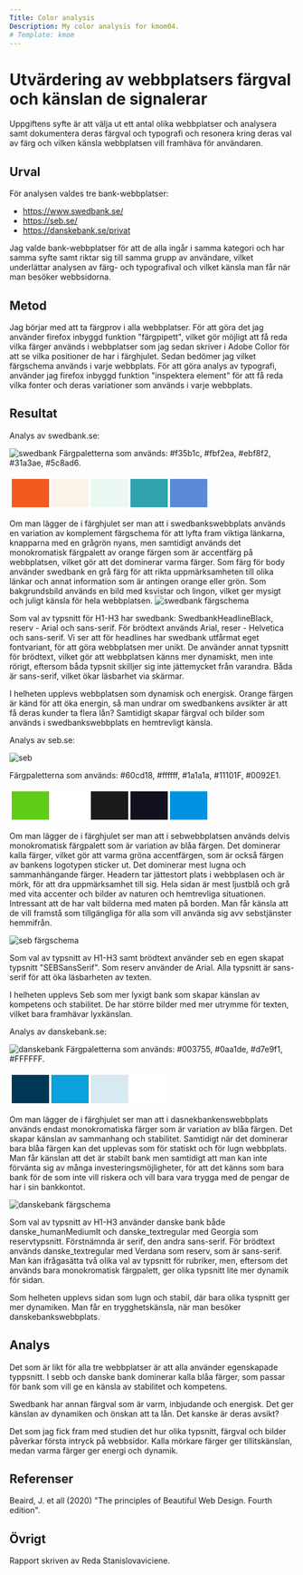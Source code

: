 ```yaml
---
Title: Color analysis
Description: My color analysis for kmom04.
# Template: kmom
---
```


Utvärdering av  webbplatsers färgval och känslan de signalerar
==========================
Uppgiftens syfte är att välja ut ett antal olika webbplatser och analysera samt dokumentera deras färgval och typografi och resonera kring deras val av färg och vilken känsla webbplatsen vill framhäva för användaren.


Urval
-----------------------

För analysen valdes tre bank-webbplatser:
* https://www.swedbank.se/
* https://seb.se/
* https://danskebank.se/privat


Jag valde bank-webbplatser för att de alla ingår i samma kategori och har samma syfte samt riktar sig till samma grupp av användare, vilket underlättar analysen av färg- och typografival och vilket känsla man får när man besöker webbsidorna.


Metod
-----------------------

Jag börjar med att ta färgprov i alla webbplatser. För att göra det jag använder firefox inbyggd funktion "färgpipett", vilket gör möjligt att få reda vilka färger används i webbplatser som jag sedan skriver i Adobe Collor för att se vilka positioner de har i färghjulet.
Sedan bedömer jag vilket färgschema används i varje webbplats.
För att göra analys av typografi, använder jag firefox inbyggd funktion "inspektera element" för att få reda vilka fonter och deras variationer som används i varje webbplats.


Resultat
-----------------------


Analys av swedbank.se:

<img src="../assets/img/swe1.png" class="bank" alt="swedbank" >
Färgpaletterna som används: #f35b1c, #fbf2ea, #ebf8f2, #31a3ae, #5c8ad6.


<table style="border-spacing: 4px; border-collapse: separate">
<tr>
<td style="height: 50px; width: 50px; background-color: #f35b1c">
<td style="height: 50px; width: 50px; background-color: #fbf2ea">
<td style="height: 50px; width: 50px; background-color: #ebf8f2">
<td style="height: 50px; width: 50px; background-color: #31a3ae">
<td style="height: 50px; width: 50px; background-color: #5c8ad6">
</tr>
</table>

Om man lägger de i färghjulet ser man att i swedbankswebbplats används en variation av komplement färgschema för att lyfta fram viktiga länkarna, knapparna med en grågrön nyans, men samtidigt används det monokromatisk färgpalett av orange färgen som är accentfärg på webbplatsen, vilket gör att det dominerar varma färger. Som färg för body använder swedbank en grå färg för att rikta uppmärksamheten till olika länkar och annat information som är antingen orange eller grön. Som bakgrundsbild används en bild med ksvistar och lingon, vilket ger mysigt och juligt känsla för hela webbplatsen.
<img src="../assets/img/swe2.png" class="colors" alt="swedbank färgschema">

Som val av typsnitt för H1-H3 har swedbank:  SwedbankHeadlineBlack, reserv - Arial och sans-serif. För brödtext används Arial, reser - Helvetica och sans-serif. Vi ser att för headlines har swedbank utfårmat eget fontvariant, för att göra webbplatsen mer unikt. De använder annat typsnitt för brödtext, vilket gör att webbplatsen känns mer dynamiskt, men inte rörigt, eftersom båda typsnit skilljer sig inte jättemycket från varandra. Båda är sans-serif, vilket ökar läsbarhet via skärmar.


I helheten upplevs webbplatsen som dynamisk och energisk. Orange färgen är känd för att öka energin, så man undrar om swedbankens avsikter är att få deras kunder ta flera lån? Samtidigt skapar färgval och bilder som används i swedbankswebbplats en hemtrevligt känsla.


Analys av seb.se:

<img src="../assets/img/seb1.png" class="bank" alt="seb">

Färgpaletterna som används: #60cd18, #ffffff, #1a1a1a, #11101F, #0092E1.



<table style="border-spacing: 4px; border-collapse: separate">
<tr>
<td style="height: 50px; width: 50px; background-color: #60cd18">
<td style="height: 50px; width: 50px; background-color: #ffffff">
<td style="height: 50px; width: 50px; background-color: #1a1a1a">
<td style="height: 50px; width: 50px; background-color: #11101F">
<td style="height: 50px; width: 50px; background-color: #0092E1">
</tr>
</table>

Om man lägger de i färghjulet ser man att i sebwebbplatsen används delvis monokromatisk färgpalett som är variation av blåa färgen. Det dominerar kalla färger, vilket gör att varma gröna accentfärgen, som är också färgen av bankens logotypen sticker ut. Det dominerar mest lugna och sammanhängande färger. Headern tar jättestort plats i webbplasen och är mörk, för att dra uppmärksamhet till sig. Hela sidan är mest ljustblå och grå med vita accenter och bilder av naturen och hemtrevliga situationen. Intressant att de har valt bilderna med maten på borden. Man får känsla att de vill framstå som tillgängliga för alla som vill använda sig avv sebstjänster hemmifrån.


<img src="../assets/img/seb2.png" class="colors" alt="seb färgschema">


Som val av typsnitt av H1-H3 samt brödtext använder seb en egen skapat typsnitt "SEBSansSerif". Som reserv använder de Arial. Alla typsnitt är sans-serif för att öka läsbarheten av texten. 

I helheten upplevs Seb som mer lyxigt bank som  skapar känslan av kompetens och stabilitet. De har större bilder med mer utrymme för texten, vilket bara framhävar lyxkänslan.


Analys av danskebank.se:

<img src="../assets/img/dansk1.png" class="bank" alt="danskebank">
Färgpaletterna som används: #003755, #0aa1de, #d7e9f1, #FFFFFF.



<table style="border-spacing: 4px; border-collapse: separate">
<tr>
<td style="height: 50px; width: 50px; background-color: #003755">
<td style="height: 50px; width: 50px; background-color: #0aa1de">
<td style="height: 50px; width: 50px; background-color: #d7e9f1">
<td style="height: 50px; width: 50px; background-color: #FFFFFF">
</tr>
</table>

Om man lägger de i färghjulet ser man att i dasnekbankenswebbplats används endast monokromatiska färger som är variation av blåa färgen. Det skapar känslan av sammanhang och stabilitet. Samtidigt när det dominerar bara blåa färgen kan det upplevas som för statiskt och för lugn webbplats. Man får känslan att det är stabilt bank men samtidigt att man kan inte förvänta sig av många investeringsmöjligheter, för att det känns som bara bank för de som inte vill riskera och vill bara vara trygga med de pengar de har i sin bankkontot.


<img src="../assets/img/dansk2.png" class="colors" alt="danskebank färgschema">


Som val av typsnitt av H1-H3 använder danske bank både danske_humanMediumIt och danske_textregular med Georgia som reservtypsnitt. Förstnämnda är serif, den andra sans-serif.  För brödtext används danske_textregular med Verdana som reserv, som är sans-serif. Man kan ifrågasätta två olika val av typsnitt för rubriker, men, eftersom det används bara monokromatisk färgpalett, ger olika typsnitt lite mer dynamik för sidan.


Som helheten upplevs sidan som lugn och stabil, där bara olika tyspnitt ger mer dynamiken. Man får en trygghetskänsla, när man besöker danskebankswebbplats.


Analys
-----------------------


Det som är likt för alla tre webbplatser är att alla använder egenskapade typpsnitt. I sebb och danske bank dominerar kalla blåa färger, som passar för bank som vill ge en känsla av stabilitet och kompetens.


Swedbank har annan färgval som är varm, inbjudande och energisk. Det ger känslan av dynamiken och önskan att ta lån. Det kanske är deras avsikt? 


Det som jag fick fram med studien det hur olika typsnitt, färgval och bilder påverkar första intryck på webbsidor. Kalla mörkare färger ger tillitskänslan, medan varma färger ger energi och dynamik.

Referenser
-----------------------

Beaird, J. et all (2020) "The principles of Beautiful Web Design. Fourth edition".

Övrigt
-----------------------

Rapport skriven av Reda Stanislovaviciene.